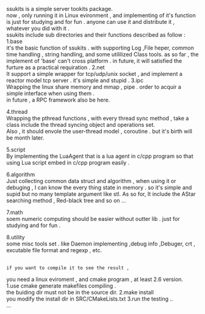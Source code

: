 ssukits is a simple server tookits package.
<BR>
	now , only running it in Linux evironment , and implementing of it's function is just for studying and for fun .
	anyone can use it and distribute it , whatever you did with it .
<BR>
	ssukits include sub directories and their functions described as follow :
<BR>
1.base
<BR>
	it's the basic function of ssukits . with supporting Log ,File heper,
common time handling , string handling, and some utililized Class tools.
	as so far , the implement of 'base' can't cross platform . in future,
it will satisfied the furture as a practical requiration .
2.net
<BR>
	It support a simple wrapper for tcp/udp/unix socket , and implement a 
reactor model tcp server . 
	it's simple and stupid .
3.ipc
<BR>
	Wrapping the linux share memory and mmap , pipe . order to acquir a 
simple interface when using them .	
	in future , a RPC framework also be here.


4.thread
<BR>
	Wrapping the pthread functions , with every thread sync method , take
a class include the thread syncing object and operations set.	
	Also , it should envole the user-thread model , coroutine . but it's
birth will be month later.

5.script
<BR>
	By implementing the LuaAgent that is a lua agent in c/cpp program so that using Lua script embed in c/cpp program easily .	
	
6.algorithm
<BR>
	Just collecting common data struct and algorithm , when using it or debuging , I can know the every thing state in memory . so it's simple and supid but no many template argument like stl.
	As so for, It include the AStar searching method , Red-black tree and so on ...

7.math
<BR>
	soem numeric computing should be easier without outter lib . just for 
studying and for fun .	

8.utility
<BR>
	some misc tools set . like Daemon implementing ,debug info ,Debuger,
crt , excutable file format and regexp , etc.  
<BR>



	if you want to compile it to see the result ,
you need a linux eviroment , and cmake program , at least 2.6 version.
<BR>
1.use cmake generate makefiles compiling .
<BR>
	the buiding dir must not be in the source dir.
2.make install
<BR>
	you modify the install dir in SRC/CMakeLists.txt 
3.run the testing ..
<BR>
	...


